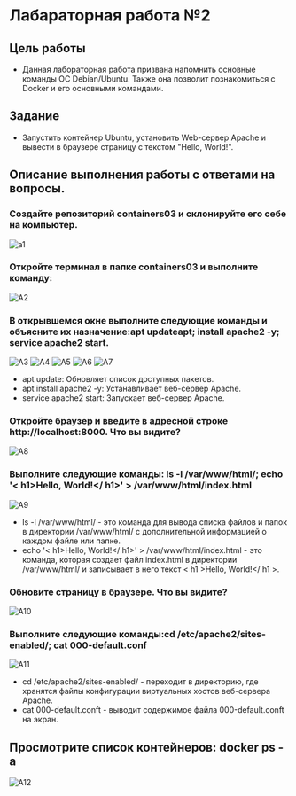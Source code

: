 # Лабараторная работа №2
## Цель работы
* Данная лабораторная работа призвана напомнить основные команды ОС Debian/Ubuntu. Также она позволит познакомиться с Docker и его основными командами.
## Задание
* Запустить контейнер Ubuntu, установить Web-сервер Apache и вывести в браузере страницу с текстом "Hello, World!".
## Описание выполнения работы с ответами на вопросы.
### Создайте репозиторий containers03 и склонируйте его себе на компьютер.
![a1](https://github.com/Iulia1511/container03/assets/159126852/c3386a41-75bd-4b46-a1eb-1399805c6aa9)
### Откройте терминал в папке containers03 и выполните команду:
![A2](https://github.com/Iulia1511/container03/assets/159126852/cc84a8e5-ae8f-4849-933a-6b3cadf3c12d)
### В открывшемся окне выполните следующие команды и объясните их назначение:apt updateapt; install apache2 -y; service apache2 start.
![A3](https://github.com/Iulia1511/container03/assets/159126852/55810a29-dc65-41f3-8817-ff65ce299638)
![A4](https://github.com/Iulia1511/container03/assets/159126852/8be6c786-399b-43e9-af25-0d074a127dff)
![A5](https://github.com/Iulia1511/container03/assets/159126852/4d606f18-0028-4967-b266-2ad730ed6148)
![A6](https://github.com/Iulia1511/container03/assets/159126852/8e19ee39-dbf0-4acc-bb03-ba398fdbc35c)
![A7](https://github.com/Iulia1511/container03/assets/159126852/b382fb75-728c-4d2c-9225-631dec87b3dc)
* apt update: Обновляет список доступных пакетов.
* apt install apache2 -y: Устанавливает веб-сервер Apache.
* service apache2 start: Запускает веб-сервер Apache.
### Откройте браузер и введите в адресной строке http://localhost:8000. Что вы видите?
![A8](https://github.com/Iulia1511/container03/assets/159126852/518a67fb-7e1a-44bb-8cb7-96e0e8c5fcd8)
### Выполните следующие команды: ls -l /var/www/html/; echo '< h1>Hello, World!</ h1>' > /var/www/html/index.html
![A9](https://github.com/Iulia1511/container03/assets/159126852/0bc478c2-4b29-4ff9-bd28-3bc374eabb96)
* ls -l /var/www/html/ - это команда для вывода списка файлов и папок в директории /var/www/html/ с дополнительной информацией о каждом файле или папке.
* echo '< h1>Hello, World!</ h1>' > /var/www/html/index.html - это команда, которая создает файл index.html в директории /var/www/html/ и записывает в него текст < h1 >Hello, World!</ h1 >.
### Обновите страницу в браузере. Что вы видите?
![A10](https://github.com/Iulia1511/container03/assets/159126852/7b0cccb9-1db0-4985-9a9d-d5bf27e05e53)
### Выполните следующие команды:cd /etc/apache2/sites-enabled/; cat 000-default.conf
![A11](https://github.com/Iulia1511/container03/assets/159126852/33818ea8-eaa0-4bc2-a652-bfa83b0a8007)
* cd /etc/apache2/sites-enabled/ - переходит в директорию, где хранятся файлы конфигурации виртуальных хостов веб-сервера Apache.
* cat 000-default.conft - выводит содержимое файла 000-default.conft на экран. 
## Просмотрите список контейнеров: docker ps -a
![A12](https://github.com/Iulia1511/container03/assets/159126852/1dab768c-e130-4919-964d-6b852aa02aff)






